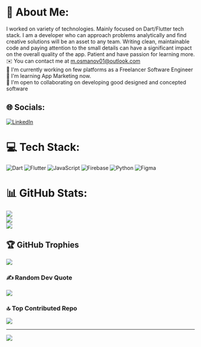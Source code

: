 # 💫 About Me:
I worked on variety of technologies. Mainly focused on Dart/Flutter tech stack. I am a developer who can approach problems analytically and find creative solutions will be an asset to any team. Writing clean, maintainable code and paying attention to the small details can have a significant impact on the overall quality of the app. Patient and have passion for learning more.<br>✉️  You can contact me at m.osmanov01@outlook.com<br>🚀  I'm currently working on few platforms as a Freelancer Software Engineer <br>🧠  I'm learning App Marketing now.<br>🤝  I'm open to collaborating on developing good designed and concepted software


## 🌐 Socials:
[![LinkedIn](https://img.shields.io/badge/LinkedIn-%230077B5.svg?logo=linkedin&logoColor=white)](https://linkedin.com/in/https://www.linkedin.com/in/mahammadosmanov/) 

# 💻 Tech Stack:
![Dart](https://img.shields.io/badge/dart-%230175C2.svg?style=for-the-badge&logo=dart&logoColor=white) ![Flutter](https://img.shields.io/badge/Flutter-%2302569B.svg?style=for-the-badge&logo=Flutter&logoColor=white) ![JavaScript](https://img.shields.io/badge/javascript-%23323330.svg?style=for-the-badge&logo=javascript&logoColor=%23F7DF1E) ![Firebase](https://img.shields.io/badge/firebase-%23039BE5.svg?style=for-the-badge&logo=firebase) ![Python](https://img.shields.io/badge/python-3670A0?style=for-the-badge&logo=python&logoColor=ffdd54) ![Figma](https://img.shields.io/badge/figma-%23F24E1E.svg?style=for-the-badge&logo=figma&logoColor=white)
# 📊 GitHub Stats:
![](https://github-readme-stats.vercel.app/api?username=mahammadosmanov&theme=dark&hide_border=false&include_all_commits=false&count_private=false)<br/>
![](https://github-readme-streak-stats.herokuapp.com/?user=mahammadosmanov&theme=dark&hide_border=false)<br/>
![](https://github-readme-stats.vercel.app/api/top-langs/?username=mahammadosmanov&theme=dark&hide_border=false&include_all_commits=false&count_private=false&layout=compact)

## 🏆 GitHub Trophies
![](https://github-profile-trophy.vercel.app/?username=mahammadosmanov&theme=radical&no-frame=false&no-bg=true&margin-w=4)

### ✍️ Random Dev Quote
![](https://quotes-github-readme.vercel.app/api?type=horizontal&theme=radical)

### 🔝 Top Contributed Repo
![](https://github-contributor-stats.vercel.app/api?username=mahammadosmanov&limit=5&theme=dark&combine_all_yearly_contributions=true)

---
[![](https://visitcount.itsvg.in/api?id=mahammadosmanov&icon=0&color=0)](https://visitcount.itsvg.in)

<!-- Proudly created with GPRM ( https://gprm.itsvg.in ) -->
